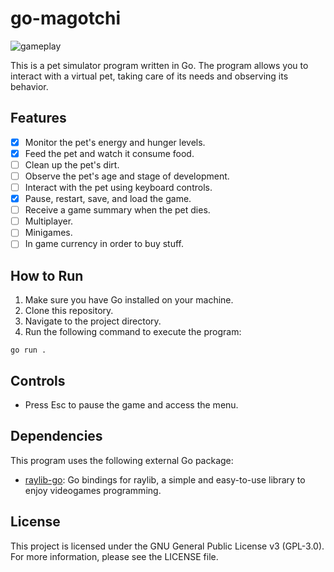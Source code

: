 # go-magotchi

![gameplay](https://github.com/alexanderi96/go-magotchi/blob/raylib/image.png?raw=true)

This is a pet simulator program written in Go. The program allows you to interact with a virtual pet, taking care of its needs and observing its behavior.

## Features

- [x] Monitor the pet's energy and hunger levels.
- [x] Feed the pet and watch it consume food.
- [ ] Clean up the pet's dirt.
- [ ] Observe the pet's age and stage of development.
- [ ] Interact with the pet using keyboard controls.
- [x] Pause, restart, save, and load the game.
- [ ] Receive a game summary when the pet dies.
- [ ] Multiplayer.
- [ ] Minigames.
- [ ] In game currency in order to buy stuff.

## How to Run

1. Make sure you have Go installed on your machine.
2. Clone this repository.
3. Navigate to the project directory.
4. Run the following command to execute the program:

`go run .`

## Controls

- Press Esc to pause the game and access the menu.

## Dependencies

This program uses the following external Go package:

- [raylib-go](https://github.com/gen2brain/raylib-go): Go bindings for raylib, a simple and easy-to-use library to enjoy videogames programming.

## License

This project is licensed under the GNU General Public License v3 (GPL-3.0). For more information, please see the LICENSE file.
